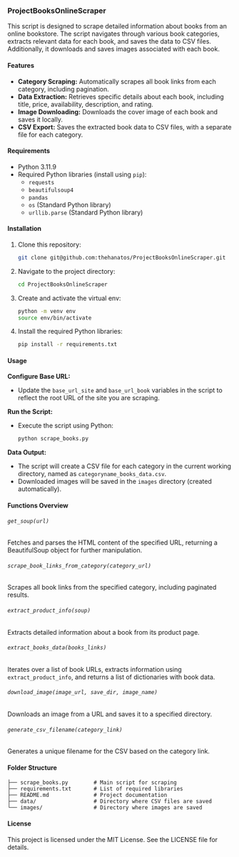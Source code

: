 ### ProjectBooksOnlineScraper

This script is designed to scrape detailed information about books from an online bookstore. The script navigates through various book categories, extracts relevant data for each book, and saves the data to CSV files. Additionally, it downloads and saves images associated with each book.

#### Features

- **Category Scraping:** Automatically scrapes all book links from each category, including pagination.
- **Data Extraction:** Retrieves specific details about each book, including title, price, availability, description, and rating.
- **Image Downloading:** Downloads the cover image of each book and saves it locally.
- **CSV Export:** Saves the extracted book data to CSV files, with a separate file for each category.

#### Requirements

- Python 3.11.9
- Required Python libraries (install using `pip`):
  - `requests`
  - `beautifulsoup4`
  - `pandas`
  - `os` (Standard Python library)
  - `urllib.parse` (Standard Python library)

#### Installation

1. Clone this repository:

   ```bash
   git clone git@github.com:thehanatos/ProjectBooksOnlineScraper.git
   ```

2. Navigate to the project directory:

   ```bash
   cd ProjectBooksOnlineScraper
   ```

3. Create and activate the virtual env:

   ```bash
   python -m venv env
   source env/bin/activate
   ```

4. Install the required Python libraries:

   ```bash
   pip install -r requirements.txt
   ```

#### Usage

**Configure Base URL:**

- Update the `base_url_site` and `base_url_book` variables in the script to reflect the root URL of the site you are scraping.

**Run the Script:**

- Execute the script using Python:

  ```bash
  python scrape_books.py
  ```

**Data Output:**

- The script will create a CSV file for each category in the current working directory, named as `categoryname_books_data.csv`.
- Downloaded images will be saved in the `images` directory (created automatically).

#### Functions Overview

###### `get_soup(url)`

Fetches and parses the HTML content of the specified URL, returning a BeautifulSoup object for further manipulation.

###### `scrape_book_links_from_category(category_url)`

Scrapes all book links from the specified category, including paginated results.

###### `extract_product_info(soup)`

Extracts detailed information about a book from its product page.

###### `extract_books_data(books_links)`

Iterates over a list of book URLs, extracts information using `extract_product_info`, and returns a list of dictionaries with book data.

###### `download_image(image_url, save_dir, image_name)`

Downloads an image from a URL and saves it to a specified directory.

###### `generate_csv_filename(category_link)`

Generates a unique filename for the CSV based on the category link.

#### Folder Structure

```
├── scrape_books.py        # Main script for scraping
├── requirements.txt       # List of required libraries
├── README.md              # Project documentation
├── data/                  # Directory where CSV files are saved
└── images/                # Directory where images are saved
```

#### License

This project is licensed under the MIT License. See the LICENSE file for details.